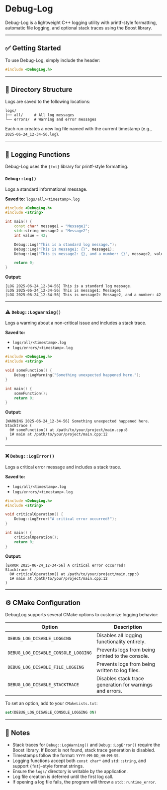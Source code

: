# Debug-Log

Debug-Log is a lightweight C++ logging utility with printf-style formatting, automatic file logging, and optional stack traces using the Boost library.

---

## ✅ Getting Started

To use Debug-Log, simply include the header:

```cpp
#include <DebugLog.h>
```

---

## 📁 Directory Structure

Logs are saved to the following locations:

```
logs/
├── all/     # All log messages
└── errors/  # Warning and error messages
```

Each run creates a new log file named with the current timestamp (e.g., `2025-06-24_12-34-56.log`).

---

## 📝 Logging Functions

Debug-Log uses the `{fmt}` library for printf-style formatting.

### `Debug::Log()`

Logs a standard informational message.

**Saved to:** `logs/all/<timestamp>.log`

```cpp
#include <DebugLog.h>
#include <string>

int main() {
    const char* message1 = "Message1";
    std::string message2 = "Message2";
    int value = 42;

    Debug::Log("This is a standard log message.");
    Debug::Log("This is message1: {}", message1);
    Debug::Log("This is message2: {}, and a number: {}", message2, value);

    return 0;
}
```

**Output:**
```
[LOG 2025-06-24_12-34-56] This is a standard log message.
[LOG 2025-06-24_12-34-56] This is message1: Message1
[LOG 2025-06-24_12-34-56] This is message2: Message2, and a number: 42
```

---

### ⚠️ `Debug::LogWarning()`

Logs a warning about a non-critical issue and includes a stack trace.

**Saved to:**
- `logs/all/<timestamp>.log`
- `logs/errors/<timestamp>.log`

```cpp
#include <DebugLog.h>
#include <string>

void someFunction() {
    Debug::LogWarning("Something unexpected happened here.");
}

int main() {
    someFunction();
    return 0;
}
```

**Output:**
```
[WARNING 2025-06-24_12-34-56] Something unexpected happened here.
Stacktrace (
  0# someFunction() at /path/to/your/project/main.cpp:8
  1# main at /path/to/your/project/main.cpp:12
)
```

---

### ❌ `Debug::LogError()`

Logs a critical error message and includes a stack trace.

**Saved to:**
- `logs/all/<timestamp>.log`
- `logs/errors/<timestamp>.log`

```cpp
#include <DebugLog.h>
#include <string>

void criticalOperation() {
    Debug::LogError("A critical error occurred!");
}

int main() {
    criticalOperation();
    return 0;
}
```

**Output:**
```
[ERROR 2025-06-24_12-34-56] A critical error occurred!
Stacktrace (
  0# criticalOperation() at /path/to/your/project/main.cpp:8
  1# main at /path/to/your/project/main.cpp:12
)
```

---

## ⚙️ CMake Configuration

DebugLog supports several CMake options to customize logging behavior:

| Option | Description |
|--------|-------------|
| `DEBUG_LOG_DISABLE_LOGGING` | Disables all logging functionality entirely. |
| `DEBUG_LOG_DISABLE_CONSOLE_LOGGING` | Prevents logs from being printed to the console. |
| `DEBUG_LOG_DISABLE_FILE_LOGGING` | Prevents logs from being written to log files. |
| `DEBUG_LOG_DISABLE_STACKTRACE` | Disables stack trace generation for warnings and errors. |

To set an option, add to your `CMakeLists.txt`:

```cmake
set(DEBUG_LOG_DISABLE_CONSOLE_LOGGING ON)
```

---

## 📌 Notes

- Stack traces for `Debug::LogWarning()` and `Debug::LogError()` require the Boost library. If Boost is not found, stack trace generation is disabled.
- Timestamps follow the format: `YYYY-MM-DD_HH-MM-SS`.
- Logging functions accept both `const char*` and `std::string`, and support `{fmt}`-style format strings.
- Ensure the `logs/` directory is writable by the application.
- Log file creation is deferred until the first log call.
- If opening a log file fails, the program will throw a `std::runtime_error`.
